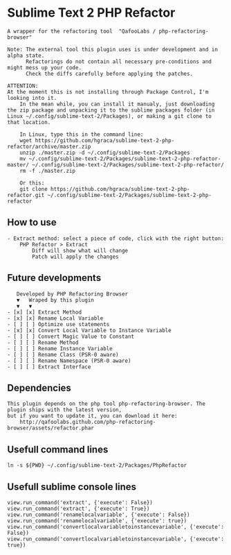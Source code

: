 # Sublime Text 2 PHP Refactor

    A wrapper for the refactoring tool  "QafooLabs / php-refactoring-browser"

    Note: The external tool this plugin uses is under development and in alpha state.
          Refactorings do not contain all necessary pre-conditions and might mess up your code.
          Check the diffs carefully before applying the patches.

    ATTENTION:
    At the moment this is not installing through Package Control, I'm looking into it.
        In the mean while, you can install it manualy, just downloading the zip package and unpacking it to the sublime packages folder (in Linux ~/.config/sublime-text-2/Packages), or making a git clone to that location.

        In Linux, type this in the command line:
        wget https://github.com/hgraca/sublime-text-2-php-refactor/archive/master.zip
        unzip ./master.zip -d ~/.config/sublime-text-2/Packages
        mv ~/.config/sublime-text-2/Packages/sublime-text-2-php-refactor-master/ ~/.config/sublime-text-2/Packages/sublime-text-2-php-refactor/
        rm -f ./master.zip

        Or this:
        git clone https://github.com/hgraca/sublime-text-2-php-refactor.git ~/.config/sublime-text-2/Packages/sublime-text-2-php-refactor

## How to use

    - Extract method: select a piece of code, click with the right button:
        PHP Refactor > Extract
            Diff will show what will change
            Patch will apply the changes

## Future developments

       Developed by PHP Refactoring Browser
       ▼   Wraped by this plugin
       ▼   ▼
    - [x] [x] Extract Method
    - [x] [x] Rename Local Variable
    - [ ] [ ] Optimize use statements
    - [x] [x] Convert Local Variable to Instance Variable
    - [ ] [ ] Convert Magic Value to Constant
    - [ ] [ ] Rename Method
    - [ ] [ ] Rename Instance Variable
    - [ ] [ ] Rename Class (PSR-0 aware)
    - [ ] [ ] Rename Namespace (PSR-0 aware)
    - [ ] [ ] Extract Interface

## Dependencies

    This plugin depends on the php tool php-refactoring-browser. The plugin ships with the latest version,
    but if you want to update it, you can download it here:
        http://qafoolabs.github.com/php-refactoring-browser/assets/refactor.phar

## Usefull command lines

    ln -s ${PWD} ~/.config/sublime-text-2/Packages/PhpRefactor

## Usefull sublime console lines

    view.run_command('extract', {'execute': False})
    view.run_command('extract', {'execute': True})
    view.run_command('renamelocalvariable', {'execute': False})
    view.run_command('renamelocalvariable', {'execute': true})
    view.run_command('convertlocalvariabletoinstancevariable', {'execute': False})
    view.run_command('convertlocalvariabletoinstancevariable', {'execute': true})
